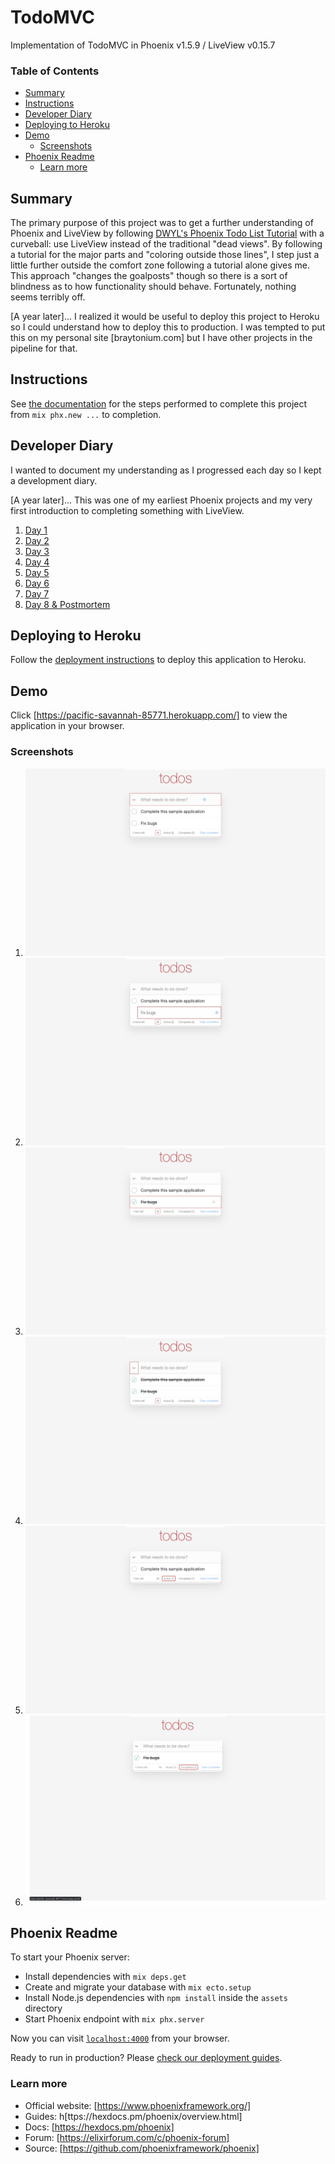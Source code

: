 # TodoMVC

Implementation of TodoMVC in Phoenix v1.5.9 / LiveView v0.15.7

### Table of Contents

* [Summary](#summary)
* [Instructions](#instructions)
* [Developer Diary](#developer-diary)
* [Deploying to Heroku](#deploying-to-heroku)
* [Demo](#demo)
    * [Screenshots](#screenshots)
* [Phoenix Readme](#phoenix-readme)
    * [Learn more](#learn-more)

## Summary

The primary purpose of this project was to get a further understanding of Phoenix and LiveView by following [DWYL's Phoenix Todo List Tutorial](https://github.com/dwyl/phoenix-todo-list-tutorial) with a curveball: use LiveView instead of the traditional "dead views".
By following a tutorial for the major parts and "coloring outside those lines", I step just a little further outside the comfort zone following a tutorial alone gives me. This approach "changes the goalposts" though so there is a sort of blindness as to how functionality should behave. Fortunately, nothing seems terribly off.

[A year later]...
I realized it would be useful to deploy this project to Heroku so I could understand how to deploy this to production. I was tempted to put this on my personal site [braytonium.com] but I have other projects in the pipeline for that.

## Instructions

See [the documentation](docs/instructions.md) for the steps performed to complete this project from `mix phx.new ...` to completion.

## Developer Diary

I wanted to document my understanding as I progressed each day so I kept a development diary.

[A year later]...
This was one of my earliest Phoenix projects and my very first introduction to completing something with LiveView.

1. [Day 1](docs/diary/day01.md)
2. [Day 2](docs/diary/day02.md)
3. [Day 3](docs/diary/day03.md)
4. [Day 4](docs/diary/day04.md)
5. [Day 5](docs/diary/day05.md)
6. [Day 6](docs/diary/day06.md)
7. [Day 7](docs/diary/day07.md)
8. [Day 8 & Postmortem](docs/diary/day08.md)

## Deploying to Heroku

Follow the [deployment instructions](docs/heroku-deployment.md) to deploy this application to Heroku.

## Demo

Click [https://pacific-savannah-85771.herokuapp.com/] to view the application in your browser.

### Screenshots

1. ![Main todo list screen with items "Complete sample application" and "Fix bugs"](docs/screenshots/todo-index.png "Todo List Items")
2. ![Double click to edit an existing item](docs/screenshots/todo-edit.png "Edit Item")
3. ![Click the checkmark to complete the item](docs/screenshots/todo-mark-completed.png "Item completed")
4. ![Click the down arrow to complete all items](docs/screenshots/todo-complete-all.png "Complete all Items")
5. ![Listing of only active items](docs/screenshots/todo-active-list.png "Active Items")
6. ![Listing of only completed items](docs/screenshots/todo-completed-list.png "Completed Items")

## Phoenix Readme

To start your Phoenix server:

* Install dependencies with `mix deps.get`
* Create and migrate your database with `mix ecto.setup`
* Install Node.js dependencies with `npm install` inside the `assets` directory
* Start Phoenix endpoint with `mix phx.server`

Now you can visit [`localhost:4000`](http://localhost:4000) from your browser.

Ready to run in production? Please [check our deployment guides](https://hexdocs.pm/phoenix/deployment.html).

### Learn more

* Official website: [https://www.phoenixframework.org/]
* Guides: h[ttps://hexdocs.pm/phoenix/overview.html]
* Docs: [https://hexdocs.pm/phoenix]
* Forum: [https://elixirforum.com/c/phoenix-forum]
* Source: [https://github.com/phoenixframework/phoenix]
